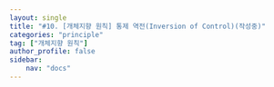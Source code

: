 ```yaml
---
layout: single
title: "#10. [개체지향 원칙] 통제 역전(Inversion of Control)(작성중)"
categories: "principle"
tag: ["개체지향 원칙"]
author_profile: false
sidebar: 
    nav: "docs"
---
```


